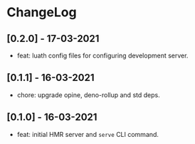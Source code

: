 # ChangeLog

## [0.2.0] - 17-03-2021

- feat: luath config files for configuring development server.

## [0.1.1] - 16-03-2021

- chore: upgrade opine, deno-rollup and std deps.

## [0.1.0] - 16-03-2021

- feat: initial HMR server and `serve` CLI command.
